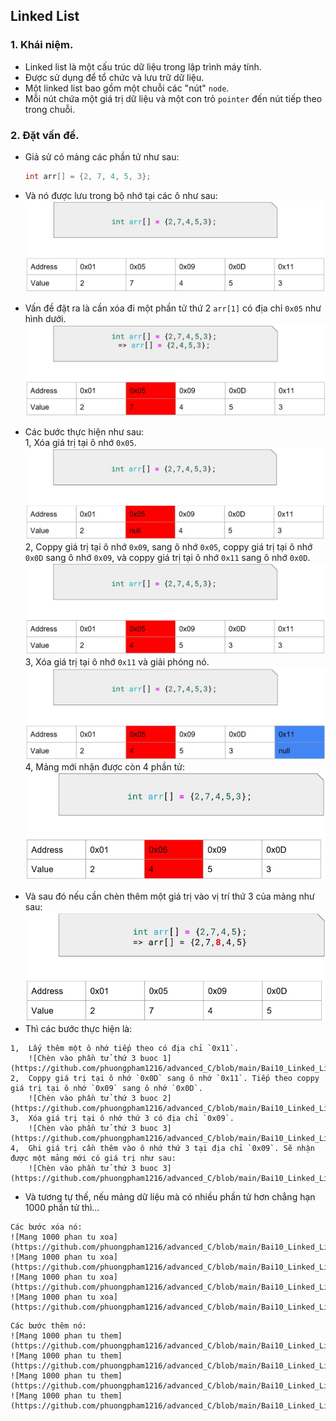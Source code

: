 ## Linked List

### 1.  Khái niệm.

-   Linked list là một cấu trúc dữ liệu trong lập trình máy tính.
-   Được sử dụng để tổ chức và lưu trữ dữ liệu.
-   Một linked list bao gồm một chuỗi các "nút" `node`.
-   Mỗi nút chứa một giá trị dữ liệu và một con trỏ `pointer` đến nút tiếp theo trong chuỗi.

### 2.  Đặt vấn đề.

-   Giả sử có mảng các phần tử như sau:
    ```C
    int arr[] = {2, 7, 4, 5, 3};
    ```
-   Và nó được lưu trong bộ nhớ tại các ô như sau:
    ![phần tử mảng](https://github.com/phuongpham1216/advanced_C/blob/main/Bai10_Linked_List/Practice/Slide/arr_1.jpg)

-   Vấn đề đặt ra là cần xóa đi một phần tử thứ 2 ` arr[1] ` có địa chỉ `0x05` như hình dưới.
    ![xóa phần tử thứ 2](https://github.com/phuongpham1216/advanced_C/blob/main/Bai10_Linked_List/Practice/Slide/XoaPhanTuThu2_arr.jpg)
-   Các bước thực hiện như sau:  
    1,  Xóa giá trị tại ô nhớ `0x05`.
        ![xóa phần tử buoc1](https://github.com/phuongpham1216/advanced_C/blob/main/Bai10_Linked_List/Practice/Slide/XoaPhanTuThu2_Buoc1.jpg)  
    2,  Coppy giá trị tại ô nhớ `0x09`, sang ô nhớ `0x05`, coppy giá trị tại ô nhớ `0x0D` sang ô nhớ `0x09`, và coppy giá trị tại ô nhớ `0x11` sang ô nhớ `0x0D`.
        ![xóa phần tử buoc2](https://github.com/phuongpham1216/advanced_C/blob/main/Bai10_Linked_List/Practice/Slide/XoaPhanTuThu2_Buoc2.jpg)  
    3,  Xóa giá trị tại ô nhớ `0x11` và giải phóng nó.
        ![xóa phần tử buoc3](https://github.com/phuongpham1216/advanced_C/blob/main/Bai10_Linked_List/Practice/Slide/XoaPhanTuThu2_Buoc3.jpg)  
    4,  Mảng mới nhận được còn 4 phần tử:
        ![xóa phần tử kết quả](https://github.com/phuongpham1216/advanced_C/blob/main/Bai10_Linked_List/Practice/Slide/XoaPhanTuThu2_KetQua.jpg)
<!--  -->
-   Và sau đó nếu cần chèn thêm một giá trị vào vị trí thứ 3 của mảng như sau:
    ![Chèn vào phẩn tủ thứ 3](https://github.com/phuongpham1216/advanced_C/blob/main/Bai10_Linked_List/Practice/Slide/ChenVaoPhanTuThu3.jpg)  
-   Thì các bước thực hiện là:
<!--  -->
    1,  Lấy thêm một ô nhớ tiếp theo có địa chỉ `0x11`.
        ![Chèn vào phần tử thứ 3 buoc 1](https://github.com/phuongpham1216/advanced_C/blob/main/Bai10_Linked_List/Practice/Slide/ChenVaoPhanTuThu3_Buoc1.jpg)  
    2,  Coppy giá trị tại ô nhớ `0x0D` sang ô nhớ `0x11`. Tiếp theo coppy giá trị tại ô nhớ `0x09` sang ô nhớ `0x0D`.
        ![Chèn vào phần tử thứ 3 buoc 2](https://github.com/phuongpham1216/advanced_C/blob/main/Bai10_Linked_List/Practice/Slide/ChenVaoPhanTuThu3_Buoc2.jpg)  
    3,  Xóa giá trị tại ô nhớ thứ 3 có địa chỉ `0x09`.
        ![Chèn vào phần tử thứ 3 buoc 3](https://github.com/phuongpham1216/advanced_C/blob/main/Bai10_Linked_List/Practice/Slide/ChenVaoPhanTuThu3_Buoc3.jpg)  
    4,  Ghi giá trị cần thêm vào ô nhớ thứ 3 tại địa chỉ `0x09`. Sẽ nhận được một mảng mới có giá trị như sau:
        ![Chèn vào phần tử thứ 3 buoc 3](https://github.com/phuongpham1216/advanced_C/blob/main/Bai10_Linked_List/Practice/Slide/ChenVaoPhanTuThu3_KetQua.jpg)  
-   Và tương tự thế, nếu mảng dữ liệu mà có nhiều phần tử hơn chẳng hạn 1000 phần tử thì...
<!--  -->
    Các bước xóa nó:
    ![Mang 1000 phan tu xoa](https://github.com/phuongpham1216/advanced_C/blob/main/Bai10_Linked_List/Practice/Slide/Mang1000_Xoa1.jpg)
    ![Mang 1000 phan tu xoa](https://github.com/phuongpham1216/advanced_C/blob/main/Bai10_Linked_List/Practice/Slide/Mang1000_Xoa2.jpg)
    ![Mang 1000 phan tu xoa](https://github.com/phuongpham1216/advanced_C/blob/main/Bai10_Linked_List/Practice/Slide/Mang1000_Xoa3.jpg)
    ![Mang 1000 phan tu xoa](https://github.com/phuongpham1216/advanced_C/blob/main/Bai10_Linked_List/Practice/Slide/Mang1000_Xoa4.jpg)
<!--  -->
    Các bước thêm nó:
    ![Mang 1000 phan tu them](https://github.com/phuongpham1216/advanced_C/blob/main/Bai10_Linked_List/Practice/Slide/Mang1000_Them1.jpg)
    ![Mang 1000 phan tu them](https://github.com/phuongpham1216/advanced_C/blob/main/Bai10_Linked_List/Practice/Slide/Mang1000_Them2.jpg)
    ![Mang 1000 phan tu them](https://github.com/phuongpham1216/advanced_C/blob/main/Bai10_Linked_List/Practice/Slide/Mang1000_Them3.jpg)
    ![Mang 1000 phan tu them](https://github.com/phuongpham1216/advanced_C/blob/main/Bai10_Linked_List/Practice/Slide/Mang1000_Them4.jpg)
<!--  -->